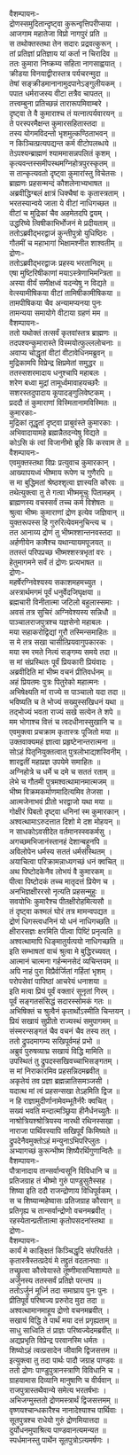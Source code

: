 वैशम्पायनः-  
द्रोणस्समुदितान्दृष्ट्वा कुरून्वृत्तिपरीप्सया ।  
आजगाम महातेजा विप्रो नागपुरं प्रति ॥  
स तथोक्तस्तथा तेन सदारः प्रद्रवत्कुरून् ।  
तां प्रतिज्ञां प्रतिज्ञाय यां कर्ता न चिरादिव ॥  
ततः कुमारा निष्क्रम्य सहिता नागसाह्वयात् ।  
क्रीडया विनयाद्वीरास्तत्र पर्यचरन्मुदा ॥  
तेषां सङ्क्रीडमानानामुदपानेऽङ्गुलीयकम् ।  
पपात धर्मराजस्य वीटा तत्रैव चापतत् ॥  
तत्त्वम्बुना प्रतिच्छन्नं तारारूपमिवाम्बरे ।  
दृष्ट्वा ते वै कुमाराश्च तं यत्नात्पर्यवारयन् ॥  
ते परस्परमैक्षन्त कुमारसहितास्तदा ॥  
तस्य योगमविदन्तो भृशमुत्कण्ठिताभवन् ॥  
न किञ्चित्प्रत्यपद्यन्त कर्म वीटोपलब्धये ॥  
तेऽपश्यन्ब्राह्मणं श्याममासन्नपलितं कृशम् ।  
कृत्यवन्तस्समीपस्थमग्निहोत्रपुरस्कृतम् ॥  
स तान्कृत्यवतो दृष्ट्वा कुमारांस्तु विचेतसः ।  
ब्राह्मणः प्रहसन्मन्दं कौशलेनाभ्यभाषत ॥  
अब्रवीद्धिग्बलं क्षात्रं धिक्चैषां वः कृतास्त्रताम् ।  
भरतस्यान्वये जाता ये वीटां नाधिगच्छत ॥  
वीटां च मुद्रिकां चैव अहमेतदपि द्वयम् ।  
उद्धरिष्ये त्विषीकाभिर्भोजनं मे प्रदीयताम् ॥  
ततोऽब्रवीद्भरद्वाजं कुन्तीपुत्रो युधिष्ठिरः ।  
गौतमीं च महाभागां भिक्षामश्नीत शाश्वतीम् ॥  
द्रोणः-  
ततोऽब्रवीद्भरद्वाजः प्रहस्य भरतानिदम् ॥  
एषा मुष्टिरिषीकाणां मयाऽस्त्रेणाभिमन्त्रिता ॥  
अस्या वीर्यं समीक्षध्वं यदन्येषु न विद्यते ॥  
वेत्स्यामीषिकया वीटां तामिषीकामीषिकया ॥  
तामपीषिकया चैव अन्यामप्यनया पुनः   
तामन्यया समायोगे वीटाया ग्रहणं मम ॥  
वैशम्पायनः-  
ततो यथोक्तं तत्सर्वं कृतवांस्तत्र ब्राह्मणः ॥  
तदपश्यन्कुमारास्ते विस्मयोत्फुल्ललोचनाः ॥  
अवाप्य चोद्धृतां वीटां वीटावेधिनमब्रुवन् ॥  
मुद्रिकामपि विप्रेन्द्र क्षिप्रमेतां समुद्धर ॥  
ततस्सशरमादाय धनुश्चापि महाबलः ।  
शरेण बध्वा मुद्रां तामूर्ध्वमावाहयच्छरैः ॥  
सशरस्तदुपादाय कूपादङ्गुलिवेष्टकम् ।  
प्रददौ तं कुमाराणां विस्मितानामविस्मितः ॥  
कुमारकाः-  
मुद्रिकां तूद्धृतां दृष्ट्वा प्राबुवंस्ते कुमारकाः ।  
अभिवादायामहे ब्रह्मन्नैतदन्येषु विद्यते ॥  
कोऽसि कं त्वां विजानीमो ब्रूहि किं करवाम ते ॥  
वैशम्पायनः-  
एवमुक्तस्तथा विप्रः प्रत्युवाच कुमारकान् ।  
आख्यापयध्वं भीष्माय रूपेण च गुणैरपि ॥  
स मा बुद्धिमतां श्रेष्ठश्शृत्वा ज्ञास्यति कौरवः ॥  
तथेत्युक्त्वा तु ते गत्वा भीष्ममूचुः पितामहम् ।  
ब्राह्मणस्य वचस्सर्वं तच्च कर्म विशेषतः ॥  
श्रुत्वा भीष्मः कुमाराणां द्रोण इत्येव जज्ञिवान् ॥  
युक्तरूपस्स हि गुरुरित्येवमनुचिन्त्य च ।  
तत आनाय्य द्रोणं तु भीष्मश्शान्तनवस्तदा ॥  
अर्हणीयेन कामैश्च यथान्यायमपूजयत् ॥  
ततस्तं परिपप्रच्छ भीष्मश्शस्त्रभृतां वरः ।  
हेतुमागमने सर्वं तं द्रोणः प्रत्यभाषत ॥  
द्रोणः-  
महर्षेरग्निवेश्यस्य सकाशमहमच्युत ।  
अस्त्रार्थमगमं पूर्वं धनुर्वेदजिघृक्षया ॥  
ब्रह्मचारी विनीतात्मा जटिलो बहुलास्समाः ।  
अवसं तत्र सुचिरं अग्निवेश्यस्य सन्निधौ ॥  
पाञ्चालराजपुत्रश्च यज्ञसेनो महाबलः ।  
मया सहाकरोद्विद्यां गुरौ तस्मिन्समाहितः  ॥  
स मे तत्र सखा चासीत्प्रियवागुपकारकः ।  
मया स्म रमते नित्यं सङ्गम्य समये तदा ॥  
स मां संप्रस्थितः पूर्वं प्रियकारी प्रियंवादः ।  
अब्रवीदिति मां भीष्म वचनं प्रीतिवर्धनम् ॥  
अहं प्रियतमः पुत्रः पितुरेको महात्मनः ।  
अभिषेक्ष्यति मां राज्ये स पाञ्चालो यदा तदा ॥  
भविष्यति च ते भोज्यं सख्युस्सखिधनं यथा ॥  
तद्भोज्यं भवता राज्यं सखे सत्येन ते शपे ॥  
मम भोगाश्च वित्तं च त्वदधीनास्सुखानि च ॥  
एवमुक्त्वा प्रचक्राम कृतास्त्रः पूजितो मया ॥  
उक्तवाक्यमहं ज्ञात्वा प्रहृष्टेनान्तरात्मना ॥  
सोऽहं पितृनियुक्तत्वात् पुत्रलोभाद्यशस्विनीम् ।  
शारद्वतीं महाप्रज्ञ उपयेमे समाहितः ॥  
अग्निहोत्रे च धर्मे च दमे च सततं रताम् ॥  
लेभे च गौतमी पुत्रमश्वत्थामानमात्मजम् ॥  
भीष्म विक्रमकर्माणमादित्यमिव तेजसा ।  
आत्मजेनाभवं प्रीतो भरद्वाजो यथा मया ॥  
गोक्षीरं पिबतो दृष्ट्वा धनिनां स्म कुमारकान् ।  
अश्वत्थामाऽरुदत्तात दिशो मे दश मोहयन् ॥  
न साधकोऽवसीदेत वर्तमानस्स्वकर्मसु ।  
अगच्छमभिजानंस्तानहं देशान्बहूनपि ॥  
अविलोपेन धर्मस्य सततं धर्मसंस्थितम् ।  
अयाचित्वा परिक्रामन्नाध्यगच्छं धनं क्वचित् ॥  
अथ पिष्टोदकेनैव लोभयं वै कुमारकम् ॥  
पीत्वा पिष्टोदकं तच्च मातृदत्तं प्रियेण च ।  
अनभिज्ञक्षीररसो नृत्यति प्रहसन्मुहुः ॥  
सवयोभिः कुमारैश्च पीतक्षीरोहमित्यसौ ॥  
तं दृष्ट्वा कश्मलं घोरं तत्र मामन्वपद्यत ॥  
द्रोणं धिगस्त्वधनिनं यो धनं नाधिगच्छति ॥  
क्षीरारसज्ञः क्षरमिति पीत्वा पिष्टिं प्रनृत्यति ॥  
अश्वत्थामापि धिङ्मातुर्यत्पयो नाधिगच्छति ॥  
इति सम्भाषतां वाचं श्रुत्वा मे बुद्धिरच्यवत् ।  
आत्मानं चात्मना गर्हन्मनसेदं व्यचिन्तयम् ॥  
अपि नाहं पुरा विप्रैर्वर्जितां गर्हितां भृशम् ।  
परोपसेवां पापिष्ठां आचरेयं धनाशया ॥  
इति मत्वा प्रियं पूर्वं वक्तारं सूनृतां गिरम् ।  
पूर्वं सङ्गतसंसिद्धं सदारस्सोमकं गतः ॥  
अभिषिक्तं च श्रुत्वैनं कृतार्थोऽस्मीति चिन्तयन् ।  
प्रियं सखायं सुप्रीतो राज्यस्थं समुपागमम् ॥  
संस्मरन्सङ्गतं चैव वचनं चैव तस्य तत् ।  
ततो द्रुपदमागम्य सखिपूर्वमहं प्रभो ॥  
अब्रुवं पुरुषव्याघ्र सखायं विद्धि मामिति ॥  
उपस्थितं तु द्रुपदस्सखिवच्चाभिसङ्गतम् ।  
स मां निराकारमिव प्रहसन्निदमब्रवीत् ॥  
अकृतेयं तव प्रज्ञा ब्रह्मन्नातिसमञ्जसी ।  
यदात्थ मां त्वं प्रहसन्सखा तेऽहमिति द्विज ॥  
न हि राज्ञामुदीर्णानामेवम्भूतैर्नरैः क्वचित् ।  
सख्यं भवति मन्दात्मञ्छ्रिया हीनैर्धनच्युतैः ॥  
नाश्रोत्रियश्श्रोत्रियस्य नारथी रथिनस्सखा ।  
नाराजा पार्थिवस्यापि सखिपूर्वं किमिष्यते ॥  
द्रुपदेनैवमुक्तोऽहं मन्युनाऽभिपरिप्लुतः ।  
अभ्यागच्छं कुरून्भीष्म शिष्यैरर्थिगुणान्वितैः ॥  
वैशम्पायनः-  
पौत्रानादाय तान्सर्वान्वसूनि विविधानि च ॥  
प्रतिजग्राह तं भीष्मो गुरुं पाण्डुसुतैस्सह ।  
शिष्या इति ददौ राजन्द्रोणाय विधिपूर्वकम् ।  
स च शिष्यान्महेष्वासः प्रतिजग्राह कौरवान् ॥  
प्रतिगृह्य च तान्सर्वान्द्रोणो वचनमब्रवीत् ।  
रहस्येतान्प्रतीतात्मा कृतोपसदनांस्तथा ॥  
द्रोणः-  
वैशम्पायनः-  
कार्यं मे काङ्क्षितं किञ्चिद्धृदि संपरिवर्तते ।  
कृतास्त्रैस्तत्प्रदेयं मे तद्द्रुतं वदतानघाः ॥  
तच्छ्रुत्वा कौरवेयास्ते तूष्णीमासन्विशाम्पते ॥  
अर्जुनस्य ततस्सर्वं प्रतिज्ञे परन्तप ॥  
ततोऽर्जुनं मूर्ध्नि तदा समाघ्राय पुनः पुनः ।  
प्रीतिपूर्वं परिष्वज्य प्ररुरोद मुदा तदा ॥  
अश्वत्थामानमाहूय द्रोणो वचनमब्रवीत् ।  
सखायं विद्धि ते पार्थं मया दत्तं प्रगृह्यताम् ॥  
साधु साध्विति तं प्राज्ञः परिष्वज्येदमब्रवीत् ॥  
अद्यप्रभृति विप्रेन्द्र परवानस्मि धर्मतः ।  
शिष्योऽहं त्वत्प्रसादेन जीवामि द्विजसत्तम ॥  
इत्युक्त्वा तु तदा पार्थः पादौ जग्राह पाण्डवः ॥  
ततो द्रोणः पाण्डुपुत्रानस्त्राणि विविधानि च ।  
ग्राहयामास दिव्यानि मानुषाणि च वीर्यवान् ॥  
राजपुत्रास्तथैवान्ये समेत्य भरतर्षभाः ।  
अभिजग्मुस्ततो द्रोणमस्त्रार्थं द्विजसत्तमम् ॥  
वृष्णयश्चान्धकारैश्च नानादेश्याश्च पार्थिवाः ।  
सूतपुत्रश्च राधेयो गुरुं द्रोणमियात्तदा ॥  
दुर्योधनमुपाश्रित्य पाण्डवानत्यमन्यत ॥  
स्पर्धमानस्तु पार्थेन सूतपुत्रोऽत्यमर्षणः ।  
